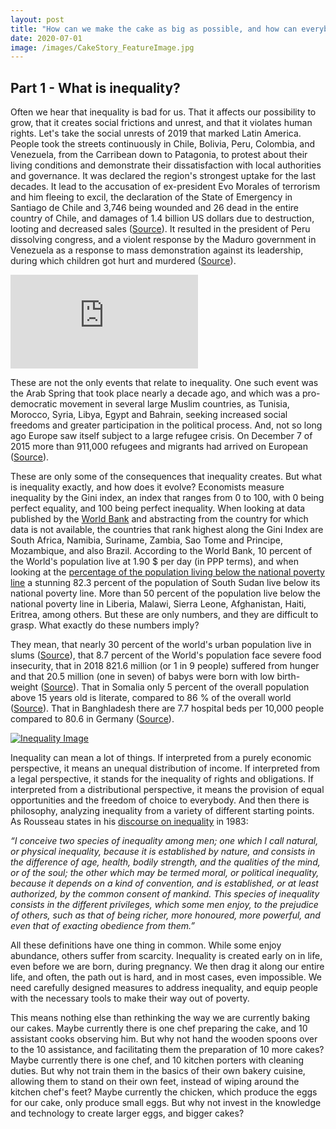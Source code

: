 ```yaml
---
layout: post
title: "How can we make the cake as big as possible, and how can everybody get a piece of it?"
date: 2020-07-01
image: /images/CakeStory_FeatureImage.jpg
---
```


## Part 1 - What is inequality? 

Often we hear that inequality is bad for us. That it affects our possibility to grow, that it creates social frictions and unrest, and that it violates human rights. Let's take the social unrests of 2019 that marked Latin America. People took the streets continuously in Chile, Bolivia, Peru, Colombia, and Venezuela, from the Carribean down to Patagonia, to protest about their living conditions and demonstrate their dissatisfaction with local authorities and governance. It was declared the region's strongest uptake for the last decades. It lead to the accusation of ex-president Evo Morales of terrorism and him fleeing to excil, the declaration of the State of Emergency in Santiago de Chile  and 3,746 being wounded and 26 dead in the entire country of Chile, and damages of 1.4 billion US dollars due to destruction, looting and decreased sales ([Source](https://reliefweb.int/report/chile/chile-civil-unrest-dref-final-report-mdrcl014)). It resulted in the president of Peru dissolving congress, and a violent response by the Maduro government in Venezuela as a response to mass demonstration against its leadership, during which children got hurt and murdered ([Source](https://www.hrw.org/es/news/2019/05/03/venezuela-violenta-respuesta-las-manifestaciones)). 

[![Chilean protester](https://www.washingtonpost.com/wp-apps/imrs.php?src=https://arc-anglerfish-washpost-prod-washpost.s3.amazonaws.com/public/EEOHWBAGMAI6VLASGMS5JHVMVI.jpg&w=916)](https://www.washingtonpost.com/world/the_americas/a-government-chased-from-its-capital-a-president-forced-into-exile-a-storm-of-protest-rages-in-south-america/2019/11/14/897f85ba-0651-11ea-9118-25d6bd37dfb1_story.html)

These are not the only events that relate to inequality. One such event was the Arab Spring that took place nearly a decade ago, and which was a pro-democratic movement in several large Muslim countries, as Tunisia, Morocco, Syria, Libya, Egypt and Bahrain, seeking increased social freedoms and greater participation in the political process. And, not so long ago Europe saw itself subject to a large refugee crisis. On December 7 of 2015 more than 911,000 refugees and migrants had arrived on European ([Source](https://www.unhcr.org/news/stories/2015/12/56ec1ebde/2015-year-europes-refugee-crisis.html)). 

These are only some of the consequences that inequality creates. But what is inequality exactly, and how does it evolve? Economists measure inequality by the Gini index, an index that ranges from 0 to 100, with 0 being perfect equality, and 100 being perfect inequality. When looking at data published by the [World Bank](https://data.worldbank.org/indicator/SI.POV.GINI?most_recent_value_desc=true) and abstracting from the country for which data is not available, the countries that rank highest along the Gini Index are South Africa, Namibia, Suriname, Zambia, Sao Tome and Principe, Mozambique, and also Brazil. According to the World Bank, 10 percent of the World's population live at 1.90 $ per day (in PPP terms), and when looking at the [percentage of the population living below the national poverty line](https://data.worldbank.org/?most_recent_value_desc=true) a stunning 82.3 percent of the population of South Sudan live below its national poverty line. More than 50 percent of the population live below the national poverty line in Liberia, Malawi, Sierra Leone, Afghanistan, Haiti, Eritrea, among others. But these are only numbers, and they are difficult to grasp. What exactly do these numbers imply? 

They mean, that nearly 30 percent of the world's urban population live in slums ([Source](https://data.worldbank.org/indicator/EN.POP.SLUM.UR.ZS?view=chart)), that 8.7 percent of the World's population face severe food insecurity, that in 2018 821.6 million (or 1 in 9 people) suffered from hunger and that 20.5 million (one in seven) of babys were born with low birth-weight ([Source](https://www.who.int/news-room/detail/15-07-2019-world-hunger-is-still-not-going-down-after-three-years-and-obesity-is-still-growing-un-report)). That in Somalia only 5 percent of the overall population above 15 years old is literate, compared to 86 % of the overall world ([Source](https://data.worldbank.org/indicator/SE.ADT.LITR.ZS?most_recent_value_desc=false)). That in Banghladesh there are 7.7 hospital beds per 10,000 people compared to 80.6 in Germany ([Source](https://www.who.int/data/gho/data/indicators/indicator-details/GHO/hospital-beds-(per-10-000-population))).   

[![Inequality Image](https://oi-files-d8-prod.s3.eu-west-2.amazonaws.com/s3fs-public/entren-to-melissa-bonilla-.jpg)](https://www.oxfam.org/es/concurso-ilustra-la-desigualdad-ayudanos-denunciar-las-desigualdades-en-republica-dominicana)

Inequality can mean a lot of things. If interpreted from a purely economic perspective, it means an unequal distribution of income. If interpreted from a legal perspective, it stands for the inequality of rights and obligations. If interpreted from a distributional perspective, it means the provision of equal opportunities and the freedom of choice to everybody. And then there is philosophy, analyzing inequality from a variety of different starting points. As Rousseau states in his [discourse on inequality](https://aub.edu.lb/fas/cvsp/Documents/DiscourseonInequality.pdf879500092.pdf) in 1983: 

_“I conceive two species of inequality among men; one which I call natural, or physical inequality, because it is established by nature, and consists in the difference of age, health, bodily strength, and the qualities of the mind, or of the soul; the other which may be termed moral, or political inequality, because it depends on a kind of convention, and is established, or at least authorized, by the common consent of mankind. This species of inequality consists in the different privileges, which some men enjoy, to the prejudice of others, such as that of being richer, more honoured, more powerful, and even that of exacting obedience from them.”_

All these definitions have one thing in common. While some enjoy abundance, others suffer from scarcity. Inequality is created early on in life, even before we are born, during pregnancy. We then drag it along our entire life, and often, the path out is hard, and in most cases, even impossible. We need carefully designed measures to address inequality, and equip people with the necessary tools to make their way out of poverty. 

This means nothing else than rethinking the way we are currently baking our cakes. Maybe currently there is one chef preparing the cake, and 10 assistant cooks observing him. But why not hand the wooden spoons over to the 10 assistance, and facilitating them the preparation of 10 more cakes? Maybe currently there is one chef, and 10 kitchen porters with cleaning duties. But why not train them in the basics of their own bakery cuisine, allowing them to stand on their own feet, instead of wiping around the kitchen chef's feet? Maybe currently the chicken, which produce the eggs for our cake, only produce small eggs. But why not invest in the knowledge and technology to create larger eggs, and bigger cakes? 







